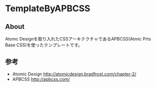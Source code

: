 # TemplateByAPBCSS
## About
Atomc Designを取り入れたCSSアーキテクチャであるAPBCSS(Atmic Prts Base CSS)を使ったテンプレートです。

## 参考
+ Atomic Design http://atomicdesign.bradfrost.com/chapter-2/
+ APBCSS http://apbcss.com/
